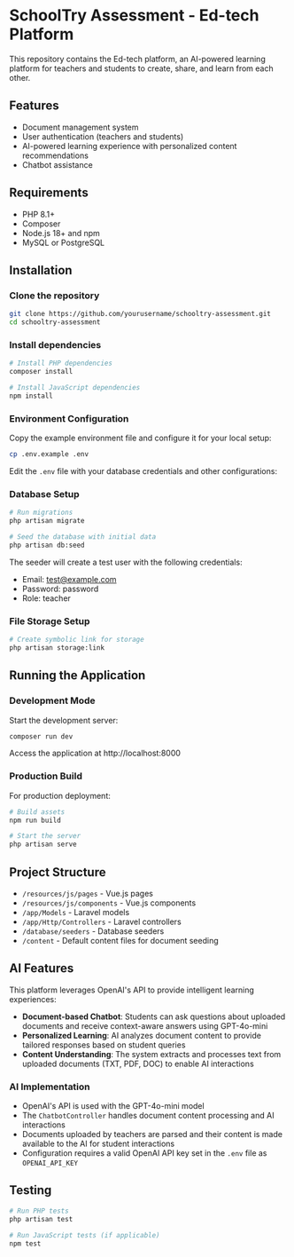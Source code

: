 # SchoolTry Assessment - Ed-tech Platform

This repository contains the Ed-tech platform, an AI-powered learning platform for teachers and students to create, share, and learn from each other.

## Features

- Document management system
- User authentication (teachers and students)
- AI-powered learning experience with personalized content recommendations
- Chatbot assistance

## Requirements

- PHP 8.1+
- Composer
- Node.js 18+ and npm
- MySQL or PostgreSQL

## Installation

### Clone the repository

```bash
git clone https://github.com/yourusername/schooltry-assessment.git
cd schooltry-assessment
```

### Install dependencies

```bash
# Install PHP dependencies
composer install

# Install JavaScript dependencies
npm install
```

### Environment Configuration

Copy the example environment file and configure it for your local setup:

```bash
cp .env.example .env
```

Edit the `.env` file with your database credentials and other configurations:

### Database Setup

```bash
# Run migrations
php artisan migrate

# Seed the database with initial data
php artisan db:seed
```

The seeder will create a test user with the following credentials:

- Email: test@example.com
- Password: password
- Role: teacher

### File Storage Setup

```bash
# Create symbolic link for storage
php artisan storage:link
```

## Running the Application

### Development Mode

Start the development server:

```bash
composer run dev

```

Access the application at http://localhost:8000

### Production Build

For production deployment:

```bash
# Build assets
npm run build

# Start the server
php artisan serve
```

## Project Structure

- `/resources/js/pages` - Vue.js pages
- `/resources/js/components` - Vue.js components
- `/app/Models` - Laravel models
- `/app/Http/Controllers` - Laravel controllers
- `/database/seeders` - Database seeders
- `/content` - Default content files for document seeding

## AI Features

This platform leverages OpenAI's API to provide intelligent learning experiences:

- **Document-based Chatbot**: Students can ask questions about uploaded documents and receive context-aware answers using GPT-4o-mini
- **Personalized Learning**: AI analyzes document content to provide tailored responses based on student queries
- **Content Understanding**: The system extracts and processes text from uploaded documents (TXT, PDF, DOC) to enable AI interactions

### AI Implementation

- OpenAI's API is used with the GPT-4o-mini model
- The `ChatbotController` handles document content processing and AI interactions
- Documents uploaded by teachers are parsed and their content is made available to the AI for student interactions
- Configuration requires a valid OpenAI API key set in the `.env` file as `OPENAI_API_KEY`

## Testing

```bash
# Run PHP tests
php artisan test

# Run JavaScript tests (if applicable)
npm test
```
